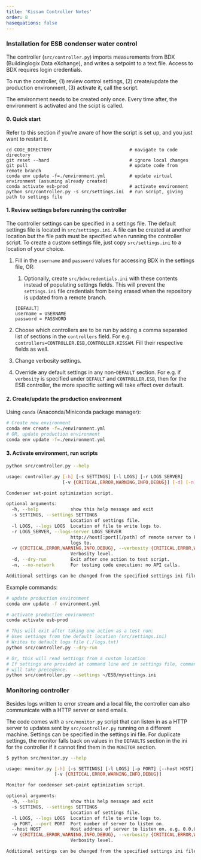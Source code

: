 ```yaml
---
title: 'Kissam Controller Notes'
order: 8
hasequations: false
---
```


### Installation for ESB condenser water control

The controller (`src/controller.py`) imports measurements from BDX (Buildinglogix Data eXchange), and writes a setpoint to a text file. Access to BDX requires login credentials.

To run the controller, (1) review control settings, (2) create/update the production environment, (3) activate it, call the script.

The environment needs to be created only once. Every time after, the environment is activated and the scipt is called.

#### 0. Quick start

Refer to this section if you're aware of how the script is set up, and you just want to restart it.

```
cd CODE_DIRECTORY                             # navigate to code directory
git reset --hard                              # ignore local changes
git pull                                      # update code from remote branch
conda env update -f=./environment.yml         # update virtual environment (assuming already created)
conda activate esb-prod                       # activate environment
python src/controller.py -s src/settings.ini  # run script, giving path to settings file
```

#### 1. Review settings before running the controller

The controller settings can be specified in a settings file. The default settings file is located in `src/settings.ini`. A file can be created at another location but the file path must be specified when running the controller script. To create a custom settings file, just copy `src/settings.ini` to a location of your choice.

1. Fill in the `username` and `password` values for accessing BDX in the settings file, OR:

    1. Optionally, create `src/bdxcredentials.ini` with these contents instead of populating settings fields. This will prevent the `settings.ini` file credentials from being erased when the repository is updated from a remote branch.
    ```
    [DEFAULT]
    username = USERNAME
    password = PASSWORD
    ```

2. Choose which controllers are to be run by adding a comma separated list of sections in the `controllers` field. For e.g. `controllers=CONTROLLER.ESB,CONTROLLER.KISSAM`. Fill their respective fields as well.

3. Change verbosity settings.

4. Override any default settings in any non-`DEFAULT` section. For e.g. if `verbosity` is specified under `DEFAULT` and `CONTROLLER.ESB`, then for the ESB controller, the more specific setting will take effect over default.

#### 2. Create/update the production environment

Using `conda` (Anaconda/Miniconda package manager):

```bash
# Create new environment
conda env create -f=./environment.yml
# OR, update production environment
conda env update -f=./environment.yml
```

#### 3. Activate environment, run scripts

```bash
python src/controller.py --help

usage: controller.py [-h] [-s SETTINGS] [-l LOGS] [-r LOGS_SERVER]
                     [-v {CRITICAL,ERROR,WARNING,INFO,DEBUG}] [-d] [-n]

Condenser set-point optimization script.

optional arguments:
  -h, --help            show this help message and exit
  -s SETTINGS, --settings SETTINGS
                        Location of settings file.
  -l LOGS, --logs LOGS  Location of file to write logs to.
  -r LOGS_SERVER, --logs-server LOGS_SERVER
                        http://host[:port][/path] of remote server to POST
                        logs to.
  -v {CRITICAL,ERROR,WARNING,INFO,DEBUG}, --verbosity {CRITICAL,ERROR,WARNING,INFO,DEBUG}
                        Verbosity level.
  -d, --dry-run         Exit after one action to test script.
  -n, --no-network      For testing code execution: no API calls.

Additional settings can be changed from the specified settings ini file.
```

Example commands:

```bash
# update production environment
conda env update -f environment.yml

# activate production environment
conda activate esb-prod

# This will exit after taking one action as a test run:
# Uses settings from the default location (src/settings.ini)
# Writes to default logs file (./logs.txt)
python src/controller.py --dry-run

# Or, this will read settings from a custom location
# If settings are provided at command line and in settings file, command line
# will take precedence.
python src/controller.py --settings ~/ESB/mysettings.ini

```

### Monitoring controller

Besides logs written to error stream and a local file, the controller can also communicate with a HTTP server or send emails.

The code comes with a `src/monitor.py` script that can listen in as a HTTP server to updates sent by `src/controller.py` running on a different machine. Settings can be specified in the settings ini file. For duplicate settings, the monitor falls back on values in the `DEFAULTS` section in the ini for the controller if it cannot find them in the `MONITOR` section.

```bash
$ python src/monitor.py --help

usage: monitor.py [-h] [-s SETTINGS] [-l LOGS] [-p PORT] [--host HOST]
                  [-v {CRITICAL,ERROR,WARNING,INFO,DEBUG}]

Monitor for condenser set-point optimization script.

optional arguments:
  -h, --help            show this help message and exit
  -s SETTINGS, --settings SETTINGS
                        Location of settings file.
  -l LOGS, --logs LOGS  Location of file to write logs to.
  -p PORT, --port PORT  Port number of server to listen on.
  --host HOST           Host address of server to listen on. e.g. 0.0.0.0
  -v {CRITICAL,ERROR,WARNING,INFO,DEBUG}, --verbosity {CRITICAL,ERROR,WARNING,INFO,DEBUG}
                        Verbosity level.

Additional settings can be changed from the specified settings ini file.
```